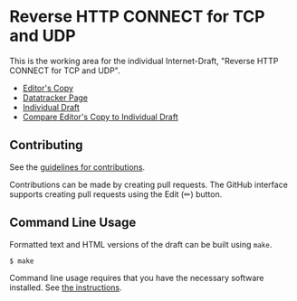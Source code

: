 # Reverse HTTP CONNECT for TCP and UDP

This is the working area for the individual Internet-Draft, "Reverse HTTP CONNECT for TCP and UDP".

* [Editor's Copy](https://yaroslavros.github.io/draft-masque-reverse-connect/#go.draft-rosomakho-masque-reverse-connect.html)
* [Datatracker Page](https://datatracker.ietf.org/doc/draft-rosomakho-masque-reverse-connect)
* [Individual Draft](https://datatracker.ietf.org/doc/html/draft-rosomakho-masque-reverse-connect)
* [Compare Editor's Copy to Individual Draft](https://yaroslavros.github.io/draft-masque-reverse-connect/#go.draft-rosomakho-masque-reverse-connect.diff)


## Contributing

See the
[guidelines for contributions](https://github.com/yaroslavros/draft-masque-reverse-connect/blob/main/CONTRIBUTING.md).

Contributions can be made by creating pull requests.
The GitHub interface supports creating pull requests using the Edit (✏) button.


## Command Line Usage

Formatted text and HTML versions of the draft can be built using `make`.

```sh
$ make
```

Command line usage requires that you have the necessary software installed.  See
[the instructions](https://github.com/martinthomson/i-d-template/blob/main/doc/SETUP.md).

